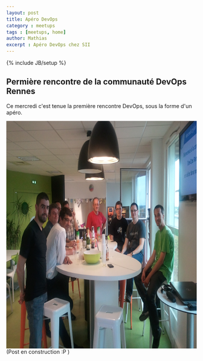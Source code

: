 ```yaml
---
layout: post
title: Apéro DevOps
category : meetups
tags : [meetups, home]
author: Mathias
excerpt : Apéro DevOps chez SII
---
```

{% include JB/setup %}

## Permière rencontre de la communauté DevOps Rennes

Ce mercredi c'est tenue la première rencontre DevOps, sous la forme d'un apéro.

<img src="/images/Apero_DevOps_20120627.jpg" alt="Apéro DevOps" align="left" width="800" height="600" title="Apéro DevOps" class="img"></img>

(Post en construction :P )
